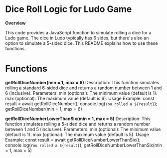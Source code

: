 # Dice Roll Logic for Ludo Game

**Overview**

This code provides a JavaScript function to simulate rolling a dice for a Ludo game. The dice in Ludo typically has 6 sides, but there's also an option to simulate a 5-sided dice. This README explains how to use these functions.

# Functions

**getRollDiceNumber(min = 1, max = 6)**
Description: This function simulates rolling a standard 6-sided dice and returns a random number between 1 and 6 (inclusive).
Parameters:
    min (optional): The minimum value (default is 1).
    max (optional): The maximum value (default is 6).
Usage Example:
    const result = await getRollDiceNumber();
    console.log(`You rolled a ${result}`);
    getRollDiceNumber(min = 1, max = 6)

**getRollDiceNumberLowerThanSix(min = 1, max = 5)**
Description: This function simulates rolling a 5-sided dice and returns a random number between 1 and 5 (inclusive).
Parameters:
    min (optional): The minimum value (default is 1).
    max (optional): The maximum value (default is 5).
Usage Example:
    const result = await getRollDiceNumberLowerThanSix();
    console.log(`You rolled a ${result}`);
    getRollDiceNumberLowerThanSix(min = 1, max = 5)
